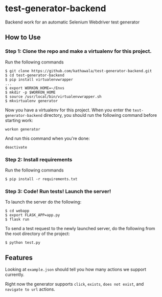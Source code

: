# test-generator-backend
Backend work for an automatic Selenium Webdriver test generator

## How to Use

### Step 1: Clone the repo and make a virtualenv for this project.

Run the following commands

```
$ git clone https://github.com/kathawala/test-generator-backend.git
$ cd test-generator-backend
$ pip install virtualenvwrapper
...
$ export WORKON_HOME=~/Envs
$ mkdir -p $WORKON_HOME
$ source /usr/local/bin/virtualenvwrapper.sh
$ mkvirtualenv generator
```

Now you have a virtualenv for this project.
When you enter the `test-generator-backend` directory,
you should run the following command before starting work:

```
workon generator
```

And run this command when you're done:

```
deactivate
```

### Step 2: Install requirements

Run the following commands

```
$ pip install -r requirements.txt
```

### Step 3: Code! Run tests! Launch the server!

To launch the server do the following:

```
$ cd webapp
$ export FLASK_APP=app.py
$ flask run
```

To send a test request to the newly launched server, do the following from the root directory of the project:

```
$ python test.py
```

## Features

Looking at `example.json` should tell you how many actions we support currently.

Right now the generator supports `click`, `exists`, `does not exist`, and `navigate to url` actions.
